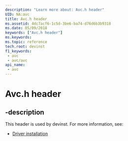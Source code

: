 ```yaml
---
description: "Learn more about: Avc.h header"
UID: NA:avc
title: Avc.h header
ms.assetid: 4dc7acf6-1c5d-3be6-ba74-d76d6b3b9318
ms.date: 05/09/2018
keywords: ["Avc.h header"]
ms.keywords: 
ms.topic: reference
tech.root: devinst
f1_keywords:
 - avc
 - avc/avc
api_name:
 - avc
---
```


# Avc.h header


## -description

This header is used by devinst. For more information, see:

- [Driver installation](../_devinst/index.md)

